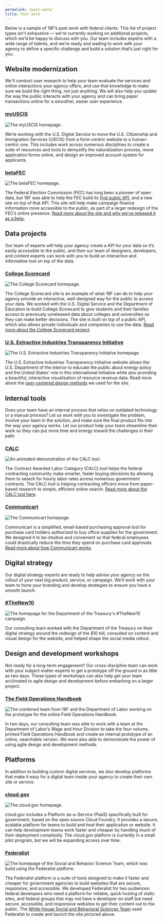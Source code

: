 ```yaml
---
permalink: /past-work/
title: Past work
---
```


Below is a sample of 18F’s past work with federal clients. This list of
project types isn't exhaustive — we're currently working on additional
projects, which we'd be happy to discuss with you. Our team includes
experts with a wide range of talents, and we’re ready and waiting to
work with your agency to define a specific challenge and build a
solution that’s just right for you.

Website modernization
---------------------

We'll conduct user research to help your team evaluate the services and
online interactions your agency offers, and use that knowledge to make
sure we build the right thing, not just anything. We will also help you
update the way the public interacts with your agency and can bring paper
transactions online for a smoother, easier user experience.

### [myUSCIS](https://my.uscis.gov/)

![The myUSCIS homepage.](/intake/assets/images/past-work/myuscis.jpg)

We’re working with the U.S. Digital Service to move the U.S. Citizenship
and Immigration Services (USCIS) from a form-centric website to a
human-centric one. This includes work across numerous disciplines to
create a suite of resources and tools to demystify the naturalization
process, move application forms online, and design an improved account
system for applicants.

### [betaFEC](https://beta.fec.gov/)

![The betaFEC homepage.](/intake/assets/images/past-work/beta-fec.jpg)

The Federal Election Commission (FEC) has long been a pioneer of open
data, but 18F was able to help the FEC build its [first public
API](https://18f.gsa.gov/2015/07/08/openfec-api/), and a new site on
top of that API. This site will help make campaign finance information
more accessible to the public, as part of a larger redesign of the FEC’s
online presence. [Read more about the site and why we’ve released it as
a beta.](https://18f.gsa.gov/2015/10/29/welcome-to-betafec/)

Data projects
-------------

Our team of experts will help your agency create a API for your data so
it’s easily accessible to the public, and then our team of designers,
developers, and content experts can work with you to build an
interactive and informative tool on top of the data.

### [College Scorecard](https://collegescorecard.ed.gov/)

![The College Scorecard homepage.](/intake/assets/images/past-work/college-scorecard.jpg)

The College Scorecard site is an example of what 18F can do to help your
agency provide an interactive, well-designed way for the public to
access your data. We worked with the U.S. Digital Service and the
Department of Education to build College Scorecard to give students and
their families access to previously unreleased data about colleges and
universities so they can make better decisions. The site is built on top
of a public API, which also allows private individuals and companies to
use the data. [Read more about the College Scorecard
project](https://18f.gsa.gov/2015/09/14/college-scorecard-launch/).

### [U.S. Extractive Industries Transparency Initiative](https://useiti.doi.gov/)

![The U.S. Extractive Industries Transparency Initiative homepage.](/intake/assets/images/past-work/eiti.jpg)

The U.S. Extractive Industries Transparency Initiative website allows
the U.S. Department of the Interior to educate the public about energy
policy and the United States’ role in this international initiative
while also providing a beautiful, interactive visualization of resource
revenue data. Read more about the [user-centered design
methods](https://18f.gsa.gov/2014/09/25/design-studio-onrr/) we used
for the site.

Internal tools
--------------

Does your team have an internal process that relies on outdated
technology or a manual process? Let us work with you to investigate the
problem, involve your team in the solution, and make sure the final
product fits into the way your agency works. Let our product help your
team streamline their work so they can put more time and energy toward
the challenges in their path.

### [CALC](https://calc.gsa.gov/)

![An animated demonstration of the CALC tool.](/intake/assets/images/past-work/calc.gif)

The Contract Awarded Labor Category (CALC) tool helps the federal
contracting community make smarter, faster buying decisions by allowing
them to search for hourly labor rates across numerous government
contracts. The CALC tool is helping contracting officers move from
paper-based research to simple, efficient online search. [Read more
about the CALC tool
here](https://18f.gsa.gov/2015/05/12/announcing-the-calc-tool/).

### [Communicart](https://cap.18f.gov/)

![The Communicart homepage.](/intake/assets/images/past-work/communicart.jpg)

Communicart is a simplified, email-based purchasing approval tool for
purchase card holders authorized to buy office supplies for the
government. We designed it to be intuitive and convenient so that
federal employees could drastically reduce the time they spend on
purchase card approvals. [Read more about how Communicart
works](https://18f.gsa.gov/2015/08/06/communicart-tool-will-streamline-purchase-card-process/).

Digital strategy
----------------

Our digital strategy experts are ready to help advise your agency on the
rollout of your next big product, service, or campaign. We’ll work with
your team to hone your branding and develop strategies to ensure you
have a smooth launch.

### [\#TheNew10](https://thenew10.treasury.gov/)

![The homepage for the Department of the Treasury's #TheNew10 campaign.](/intake/assets/images/past-work/new-10.jpg)

Our consulting team worked with the Department of the Treasury on their
digital strategy around the redesign of the \$10 bill, consulted on
content and visual design for the website, and helped shape the social
media rollout.

Design and development workshops
--------------------------------

Not ready for a long-term engagement? Our cross-discipline team can work
with your subject matter experts to get a prototype off the ground in as
little as two days. These types of workshops can also help get your team
acclimated to agile design and development before embarking on a larger
project.

### [The Field Operations Handbook](https://18f.gsa.gov/2015/09/09/how-a-two-day-spring-moved-an-agency-twenty-years-forward/)

![The combined team from 18F and the Department of Labor working on the prototype for the online Field Operations Handbook.](/dol-handbook.jpg)

In two days, our consulting team was able to work with a team at the
Department of Labor’s Wage and Hour Division to take the four-volume,
printed Field Operations Handbook and create an internal prototype of an
online, searchable version. We were also able to demonstrate the power
of using agile design and development methods.

Platforms
---------

In addition to building custom digital services, we also develop
platforms that make it easy for a digital team inside your agency to
create their own site or service.

### [cloud.gov](https://cloud.gov/)

![The cloud.gov homepage.](/intake/assets/images/past-work/cloud-gov.jpg)

cloud.gov includes a Platform-as-a-Service (PaaS) specifically built for
government, based on the open source Cloud Foundry. It provides a
secure, scalable platform for teams to build and host their application
or website. It can help development teams work faster and cheaper by
handling much of their deployment complexity. The cloud.gov platform is
currently in a small pilot program, but we will be expanding access over
time.

### [Federalist](https://federalist.18f.gov/)

![The homepage of the Social and Behavior Science Team, which was build using the Federalist platform.](/intake/assets/images/past-work/federalist.png)

The Federalist platform is a suite of tools designed to make it faster
and cheaper for government agencies to build websites that are secure,
responsive, and accessible. We developed Federalist for two audiences:
federal developers who need a platform for reliable, quick hosting of
static sites, and federal groups that may not have a developer on staff
but need secure, accessible, and responsive websites to get their
content out to the public. The [White House Social and Behavioral
Sciences Team](https://sbst.gov/) used Federalist to create and launch
the site pictured above.
